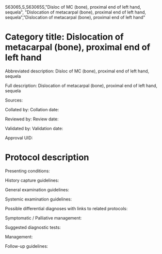 S63065,S,S63065S,"Disloc of MC (bone), proximal end of left hand, sequela", "Dislocation of metacarpal (bone), proximal end of left hand, sequela","Dislocation of metacarpal (bone), proximal end of left hand"
# Category title: Dislocation of metacarpal (bone), proximal end of left hand

Abbreviated description: Disloc of MC (bone), proximal end of left hand, sequela

Full description: Dislocation of metacarpal (bone), proximal end of left hand, sequela

Sources:

Collated by:
Collation date:

Reviewed by:
Review date:

Validated by:
Validation date:

Approval UID:

# Protocol description

Presenting conditions:

History capture guidelines:

General examination guidelines:

Systemic examination guidelines:

Possible differential diagnoses with links to related protocols:

Symptomatic / Palliative management:

Suggested diagnostic tests:

Management:

Follow-up guidelines:
